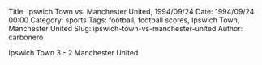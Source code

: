 Title: Ipswich Town vs. Manchester United, 1994/09/24
Date: 1994/09/24 00:00
Category: sports
Tags: football, football scores, Ipswich Town, Manchester United
Slug: ipswich-town-vs-manchester-united
Author: carbonero


Ipswich Town 3 - 2 Manchester United
